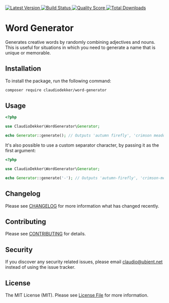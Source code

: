 <p align="left">
  <a href="https://github.com/claudiodekker/word-generator/releases">
    <img src="https://img.shields.io/github/release/claudiodekker/word-generator.svg?style=flat-square" alt="Latest Version">
  </a>
  <a href="https://github.com/claudiodekker/word-generator/actions?query=workflow%3Atests+branch%3Amaster">
    <img src="https://img.shields.io/github/workflow/status/claudiodekker/word-generator/tests/master.svg?style=flat-square" alt="Build Status">
  </a>
  <a href="https://scrutinizer-ci.com/g/claudiodekker/word-generator">
    <img src="https://img.shields.io/scrutinizer/g/claudiodekker/word-generator.svg?style=flat-square" alt="Quality Score">
  </a>
  <a href="https://packagist.org/packages/claudiodekker/word-generator">
    <img src="https://img.shields.io/packagist/dt/claudiodekker/word-generator.svg?style=flat-square" alt="Total Downloads">
  </a>
</p>

# Word Generator

Generates creative words by randomly combining adjectives and nouns. 
This is useful for situations in which you need to generate a name that is unique or memorable.

## Installation

To install the package, run the following command:
```bash 
composer require claudiodekker/word-generator
```

## Usage

```php
<?php

use ClaudioDekker\WordGenerator\Generator;

echo Generator::generate(); // Outputs 'autumn firefly', 'crimson meadow', etc.
```

It's also possible to use a custom separator character, by passing it as the first argument:
```php
<?php

use ClaudioDekker\WordGenerator\Generator;

echo Generator::generate('-'); // Outputs 'autumn-firefly', 'crimson-meadow', etc.
```

## Changelog

Please see [CHANGELOG](CHANGELOG.md) for more information what has changed recently.

## Contributing

Please see [CONTRIBUTING](CONTRIBUTING.md) for details.

## Security

If you discover any security related issues, please email claudio@ubient.net instead of using the issue tracker.

## License

The MIT License (MIT). Please see [License File](LICENSE.md) for more information.
